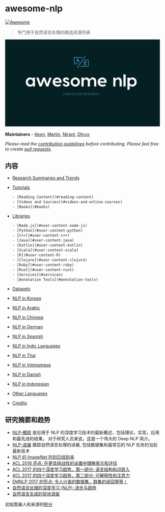 # awesome-nlp

[![Awesome](https://cdn.rawgit.com/sindresorhus/awesome/d7305f38d29fed78fa85652e3a63e154dd8e8829/media/badge.svg)](https://github.com/sindresorhus/awesome)

> 专门用于自然语言处理的精选资源列表

[![Awesome NLP Logo](/images/logo.jpg)](https://github.com/keon/awesome-nlp)

**Maintainers** - [Keon](https://github.com/keon), [Martin](https://github.com/outpark), [Nirant](https://github.com/NirantK), [Dhruv](https://github.com/the-ethan-hunt)

_Please read the [contribution guidelines](contributing.md) before contributing. Please feel free to create [pull requests](https://github.com/keonkim/awesome-nlp/pulls)._

## 内容

- [Research Summaries and Trends](#research-summaries-and-trends)
- [Tutorials](#tutorials)

      - [Reading Content](#reading-content)
      - [Videos and Courses](#videos-and-online-courses)
      - [Books](#books)

- [Libraries](#libraries)

      - [Node.js](#user-content-node-js)
      - [Python](#user-content-python)
      - [C++](#user-content-c++)
      - [Java](#user-content-java)
      - [Kotlin](#user-content-kotlin)
      - [Scala](#user-content-scala)
      - [R](#user-content-R)
      - [Clojure](#user-content-clojure)
      - [Ruby](#user-content-ruby)
      - [Rust](#user-content-rust)
      - [Services](#services)
      - [Annotation Tools](#annotation-tools)

- [Datasets](#datasets)
- [NLP in Korean](#nlp-in-korean)
- [NLP in Arabic](#nlp-in-arabic)
- [NLP in Chinese](#nlp-in-chinese)
- [NLP in German](#nlp-in-german)
- [NLP in Spanish](#nlp-in-spanish)
- [NLP in Indic Languages](#nlp-in-indic-languages)
- [NLP in Thai](#nlp-in-thai)
- [NLP in Vietnamese](#nlp-in-vietnamese)
- [NLP in Danish](#nlp-in-danish)
- [NLP in Indonesian](#nlp-in-indonesian)
- [Other Languages](#other-languages)
- [Credits](#credits)

## 研究摘要和趋势

- [NLP-概观](https://nlpoverview.com/) 是应用于 NLP 的深度学习技术的最新概述，包括理论，实现，应用和最先进的结果。 对于研究人员来说，这是一个伟大的 Deep NLP 简介。
- [NLP-进展](https://nlpprogress.com/) 跟踪自然语言处理的进展, 包括数据集和最常见的 NLP 任务的当前最新技术
- [NLP 的 ImageNet 时刻已经到来](https://thegradient.pub/nlp-imagenet/)
- [ACL 2018 亮点: 在更具挑战性的设置中理解表示和评估](http://ruder.io/acl-2018-highlights/)
- [ACL 2017 的四个深度学习趋势。第一部分: 语言结构和词嵌入](https://www.abigailsee.com/2017/08/30/four-deep-learning-trends-from-acl-2017-part-1.html)
- [ACL 2017 的四个深度学习趋势。第二部分: 可解释性和注意力](https://www.abigailsee.com/2017/08/30/four-deep-learning-trends-from-acl-2017-part-2.html)
- [EMNLP 2017 的亮点: 令人兴奋的数据集，群集的返回等等！](http://blog.aylien.com/highlights-emnlp-2017-exciting-datasets-return-clusters/)
- [自然语言处理的深度学习 (NLP): 进步与趋势](https://tryolabs.com/blog/2017/12/12/deep-learning-for-nlp-advancements-and-trends-in-2017/?utm_campaign=Revue%20newsletter&utm_medium=Newsletter&utm_source=The%20Wild%20Week%20in%20AI)
- [自然语言生成的现状调查](https://arxiv.org/abs/1703.09902)

初始策展人和来源的[积分](./CREDITS.md)
